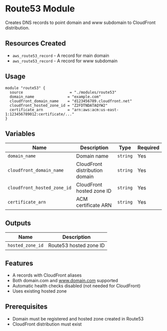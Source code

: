 # Route53 Module

Creates DNS records to point domain and www subdomain to CloudFront distribution.

## Resources Created

- `aws_route53_record` - A record for main domain
- `aws_route53_record` - A record for www subdomain

## Usage

```hcl
module "route53" {
  source                     = "./modules/route53"
  domain_name               = "example.com"
  cloudfront_domain_name    = "d123456789.cloudfront.net"
  cloudfront_hosted_zone_id = "Z2FDTNDATAQYW2"
  certificate_arn           = "arn:aws:acm:us-east-1:123456789012:certificate/..."
}
```

## Variables

| Name | Description | Type | Required |
|------|-------------|------|----------|
| `domain_name` | Domain name | `string` | Yes |
| `cloudfront_domain_name` | CloudFront distribution domain | `string` | Yes |
| `cloudfront_hosted_zone_id` | CloudFront hosted zone ID | `string` | Yes |
| `certificate_arn` | ACM certificate ARN | `string` | Yes |

## Outputs

| Name | Description |
|------|-------------|
| `hosted_zone_id` | Route53 hosted zone ID |

## Features

- A records with CloudFront aliases
- Both domain.com and www.domain.com supported
- Automatic health checks disabled (not needed for CloudFront)
- Uses existing hosted zone

## Prerequisites

- Domain must be registered and hosted zone created in Route53
- CloudFront distribution must exist